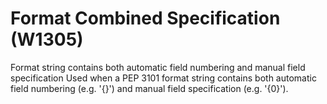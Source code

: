 # Format Combined Specification (W1305)

Format string contains both automatic field numbering and manual field
specification Used when a PEP 3101 format string contains both automatic
field numbering (e.g. '{}') and manual field specification (e.g. '{0}').
